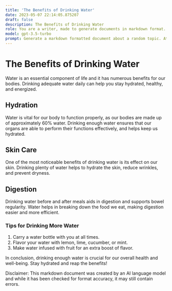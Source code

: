 ```yaml
---
title: 'The Benefits of Drinking Water'
date: 2023-05-07 22:14:05.875207
draft: false
description: The Benefits of Drinking Water
role: You are a writer, made to generate documents in markdown format. It is very important that all of the documents you generate are in valid markdown format.
model: gpt-3.5-turbo
prompt: Generate a markdown formatted document about a random topic. At the bottom, include a disclaimer explaining that the document was generated by you. The first line of the document should be the title. Make sure that the entire document is in proper markdown format, using a mix of various tags to make the document visually appealing.
---
```


# The Benefits of Drinking Water

Water is an essential component of life and it has numerous benefits for our bodies. Drinking adequate water daily can help you stay hydrated, healthy, and energized. 

## Hydration

Water is vital for our body to function properly, as our bodies are made up of approximately 60% water. Drinking enough water ensures that our organs are able to perform their functions effectively, and helps keep us hydrated. 

## Skin Care

One of the most noticeable benefits of drinking water is its effect on our skin. Drinking plenty of water helps to hydrate the skin, reduce wrinkles, and prevent dryness. 

## Digestion

Drinking water before and after meals aids in digestion and supports bowel regularity. Water helps in breaking down the food we eat, making digestion easier and more efficient.

### Tips for Drinking More Water

1. Carry a water bottle with you at all times.
2. Flavor your water with lemon, lime, cucumber, or mint.
3. Make water infused with fruit for an extra boost of flavor.

In conclusion, drinking enough water is crucial for our overall health and well-being. Stay hydrated and reap the benefits!

Disclaimer: This markdown document was created by an AI language model and while it has been checked for format accuracy, it may still contain errors.